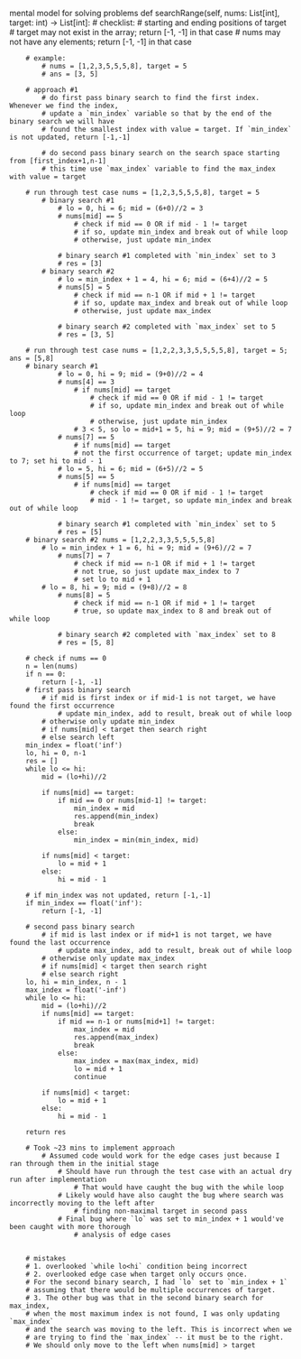 mental model for solving problems
def searchRange(self, nums: List[int], target: int) -> List[int]:
        # checklist:
            # starting and ending positions of target
            # target may not exist in the array; return [-1, -1] in that case
            # nums may not have any elements; return [-1, -1] in that case
        
        # example:
            # nums = [1,2,3,5,5,5,8], target = 5
            # ans = [3, 5]
        
        # approach #1
            # do first pass binary search to find the first index. Whenever we find the index, 
            # update a `min_index` variable so that by the end of the binary search we will have
            # found the smallest index with value = target. If `min_index` is not updated, return [-1,-1]

            # do second pass binary search on the search space starting from [first_index+1,n-1]
            # this time use `max_index` variable to find the max_index with value = target
        
        # run through test case nums = [1,2,3,5,5,5,8], target = 5
            # binary search #1
                # lo = 0, hi = 6; mid = (6+0)//2 = 3
                # nums[mid] == 5   
                    # check if mid == 0 OR if mid - 1 != target
                    # if so, update min_index and break out of while loop
                    # otherwise, just update min_index
                
                # binary search #1 completed with `min_index` set to 3
                # res = [3]
            # binary search #2
                # lo = min_index + 1 = 4, hi = 6; mid = (6+4)//2 = 5
                # nums[5] = 5
                    # check if mid == n-1 OR if mid + 1 != target
                    # if so, update max_index and break out of while loop
                    # otherwise, just update max_index
                
                # binary search #2 completed with `max_index` set to 5
                # res = [3, 5]
        
        # run through test case nums = [1,2,2,3,3,5,5,5,5,8], target = 5; ans = [5,8]
        # binary search #1
                # lo = 0, hi = 9; mid = (9+0)//2 = 4
                # nums[4] == 3
                    # if nums[mid] == target
                        # check if mid == 0 OR if mid - 1 != target
                        # if so, update min_index and break out of while loop
                        # otherwise, just update min_index
                    # 3 < 5, so lo = mid+1 = 5, hi = 9; mid = (9+5)//2 = 7
                # nums[7] == 5
                    # if nums[mid] == target
                    # not the first occurrence of target; update min_index to 7; set hi to mid - 1
                # lo = 5, hi = 6; mid = (6+5)//2 = 5
                # nums[5] == 5
                    # if nums[mid] == target
                        # check if mid == 0 OR if mid - 1 != target
                        # mid - 1 != target, so update min_index and break out of while loop
                
                # binary search #1 completed with `min_index` set to 5
                # res = [5]
        # binary search #2 nums = [1,2,2,3,3,5,5,5,5,8]
            # lo = min_index + 1 = 6, hi = 9; mid = (9+6)//2 = 7
                # nums[7] = 7
                    # check if mid == n-1 OR if mid + 1 != target
                    # not true, so just update max_index to 7
                    # set lo to mid + 1
            # lo = 8, hi = 9; mid = (9+8)//2 = 8
                # nums[8] = 5
                    # check if mid == n-1 OR if mid + 1 != target
                    # true, so update max_index to 8 and break out of while loop
                
                # binary search #2 completed with `max_index` set to 8
                # res = [5, 8]

        # check if nums == 0
        n = len(nums)
        if n == 0:
            return [-1, -1]
        # first pass binary search
            # if mid is first index or if mid-1 is not target, we have found the first occurrence
                # update min_index, add to result, break out of while loop
            # otherwise only update min_index
            # if nums[mid] < target then search right
            # else search left
        min_index = float('inf')
        lo, hi = 0, n-1
        res = []
        while lo <= hi:
            mid = (lo+hi)//2

            if nums[mid] == target:
                if mid == 0 or nums[mid-1] != target:
                    min_index = mid
                    res.append(min_index)
                    break
                else:
                    min_index = min(min_index, mid)
            
            if nums[mid] < target:
                lo = mid + 1
            else:
                hi = mid - 1
        
        # if min_index was not updated, return [-1,-1]
        if min_index == float('inf'):
            return [-1, -1]

        # second pass binary search
            # if mid is last index or if mid+1 is not target, we have found the last occurrence
                # update max_index, add to result, break out of while loop
            # otherwise only update max_index
            # if nums[mid] < target then search right
            # else search right
        lo, hi = min_index, n - 1
        max_index = float('-inf')
        while lo <= hi:
            mid = (lo+hi)//2
            if nums[mid] == target:
                if mid == n-1 or nums[mid+1] != target:
                    max_index = mid
                    res.append(max_index)
                    break
                else:
                    max_index = max(max_index, mid)
                    lo = mid + 1
                    continue
            
            if nums[mid] < target:
                lo = mid + 1
            else:
                hi = mid - 1
        
        return res

        # Took ~23 mins to implement approach
            # Assumed code would work for the edge cases just because I ran through them in the initial stage
                # Should have run through the test case with an actual dry run after implementation
                    # That would have caught the bug with the while loop
                # Likely would have also caught the bug where search was incorrectly moving to the left after
                    # finding non-maximal target in second pass
                # Final bug where `lo` was set to min_index + 1 would've been caught with more thorough
                    # analysis of edge cases


        # mistakes 
        # 1. overlooked `while lo<hi` condition being incorrect
        # 2. overlooked edge case when target only occurs once. 
        # For the second binary search, I had `lo` set to `min_index + 1`
        # assuming that there would be multiple occurrences of target.
        # 3. The other bug was that in the second binary search for max_index,
        # when the most maximum index is not found, I was only updating `max_index`
        # and the search was moving to the left. This is incorrect when we
        # are trying to find the `max_index` -- it must be to the right.
        # We should only move to the left when nums[mid] > target        
